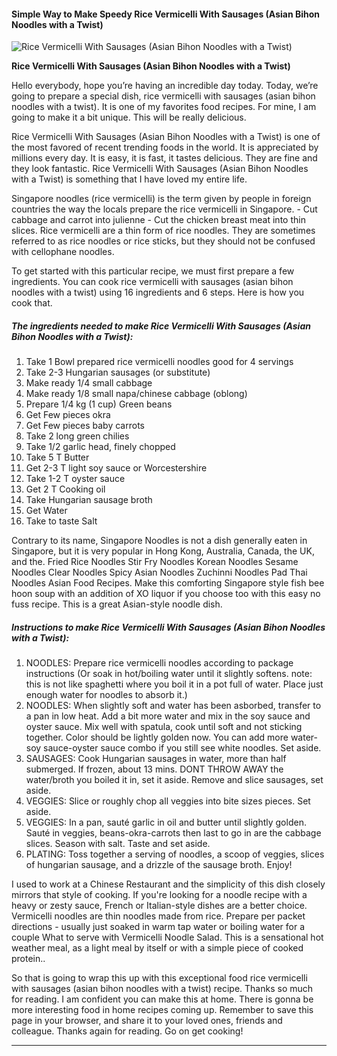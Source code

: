             

#### Simple Way to Make Speedy Rice Vermicelli With Sausages (Asian Bihon Noodles with a Twist)

![Rice Vermicelli With Sausages (Asian Bihon Noodles with a Twist)](https://img-global.cpcdn.com/recipes/5f5c1a94aa048f2b/751x532cq70/rice-vermicelli-with-sausages-asian-bihon-noodles-with-a-twist-recipe-main-photo.jpg)

**Rice Vermicelli With Sausages (Asian Bihon Noodles with a Twist)**

Hello everybody, hope you’re having an incredible day today. Today, we’re going to prepare a special dish, rice vermicelli with sausages (asian bihon noodles with a twist). It is one of my favorites food recipes. For mine, I am going to make it a bit unique. This will be really delicious.

Rice Vermicelli With Sausages (Asian Bihon Noodles with a Twist) is one of the most favored of recent trending foods in the world. It is appreciated by millions every day. It is easy, it is fast, it tastes delicious. They are fine and they look fantastic. Rice Vermicelli With Sausages (Asian Bihon Noodles with a Twist) is something that I have loved my entire life.

Singapore noodles (rice vermicelli) is the term given by people in foreign countries the way the locals prepare the rice vermicelli in Singapore. - Cut cabbage and carrot into julienne - Cut the chicken breast meat into thin slices. Rice vermicelli are a thin form of rice noodles. They are sometimes referred to as rice noodles or rice sticks, but they should not be confused with cellophane noodles.

To get started with this particular recipe, we must first prepare a few ingredients. You can cook rice vermicelli with sausages (asian bihon noodles with a twist) using 16 ingredients and 6 steps. Here is how you cook that.

##### The ingredients needed to make Rice Vermicelli With Sausages (Asian Bihon Noodles with a Twist):

1.  Take 1 Bowl prepared rice vermicelli noodles good for 4 servings
2.  Take 2-3 Hungarian sausages (or substitute)
3.  Make ready 1/4 small cabbage
4.  Make ready 1/8 small napa/chinese cabbage (oblong)
5.  Prepare 1/4 kg (1 cup) Green beans
6.  Get Few pieces okra
7.  Get Few pieces baby carrots
8.  Take 2 long green chilies
9.  Take 1/2 garlic head, finely chopped
10.  Take 5 T Butter
11.  Get 2-3 T light soy sauce or Worcestershire
12.  Take 1-2 T oyster sauce
13.  Get 2 T Cooking oil
14.  Take Hungarian sausage broth
15.  Get Water
16.  Take to taste Salt

Contrary to its name, Singapore Noodles is not a dish generally eaten in Singapore, but it is very popular in Hong Kong, Australia, Canada, the UK, and the. Fried Rice Noodles Stir Fry Noodles Korean Noodles Sesame Noodles Clear Noodles Spicy Asian Noodles Zuchinni Noodles Pad Thai Noodles Asian Food Recipes. Make this comforting Singapore style fish bee hoon soup with an addition of XO liquor if you choose too with this easy no fuss recipe. This is a great Asian-style noodle dish.

##### Instructions to make Rice Vermicelli With Sausages (Asian Bihon Noodles with a Twist):

1.  NOODLES: Prepare rice vermicelli noodles according to package instructions (Or soak in hot/boiling water until it slightly softens. note: this is not like spaghetti where you boil it in a pot full of water. Place just enough water for noodles to absorb it.)
2.  NOODLES: When slightly soft and water has been asborbed, transfer to a pan in low heat. Add a bit more water and mix in the soy sauce and oyster sauce. Mix well with spatula, cook until soft and not sticking together. Color should be lightly golden now. You can add more water-soy sauce-oyster sauce combo if you still see white noodles. Set aside.
3.  SAUSAGES: Cook Hungarian sausages in water, more than half submerged. If frozen, about 13 mins. DONT THROW AWAY the water/broth you boiled it in, set it aside. Remove and slice sausages, set aside.
4.  VEGGIES: Slice or roughly chop all veggies into bite sizes pieces. Set aside.
5.  VEGGIES: In a pan, sauté garlic in oil and butter until slightly golden. Sauté in veggies, beans-okra-carrots then last to go in are the cabbage slices. Season with salt. Taste and set aside.
6.  PLATING: Toss together a serving of noodles, a scoop of veggies, slices of hungarian sausage, and a drizzle of the sausage broth. Enjoy!

I used to work at a Chinese Restaurant and the simplicity of this dish closely mirrors that style of cooking. If you're looking for a noodle recipe with a heavy or zesty sauce, French or Italian-style dishes are a better choice. Vermicelli noodles are thin noodles made from rice. Prepare per packet directions - usually just soaked in warm tap water or boiling water for a couple What to serve with Vermicelli Noodle Salad. This is a sensational hot weather meal, as a light meal by itself or with a simple piece of cooked protein..

So that is going to wrap this up with this exceptional food rice vermicelli with sausages (asian bihon noodles with a twist) recipe. Thanks so much for reading. I am confident you can make this at home. There is gonna be more interesting food in home recipes coming up. Remember to save this page in your browser, and share it to your loved ones, friends and colleague. Thanks again for reading. Go on get cooking!

* * *